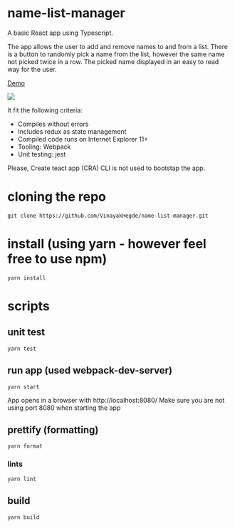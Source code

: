 # name-list-manager

A basic React app using Typescript.

The app allows the user to add and remove names to and from a list. 
There is a button to randomly pick a name from the list, however the same name not picked twice in a row. 
The picked name displayed in an easy to read way for the user.

[Demo](https://vinayakhegde.github.io/name-list-manager/)

![](demo.gif)

It fit the following criteria:
* Compiles without errors
* Includes redux as state management
* Compiled code runs on Internet Explorer 11+
* Tooling: Webpack
* Unit testing: jest

Please, Create teact app (CRA) CLI is not used to bootstap the app.

# cloning the repo
```
git clone https://github.com/VinayakHegde/name-list-manager.git
```

# install (using yarn - however feel free to use npm)
```
yarn install
```
# scripts

## unit test
```
yarn test
```

## run app (used webpack-dev-server)
```
yarn start
```
App opens in a browser with http://localhost:8080/
Make sure you are not using port 8080 when starting the app

## prettify (formatting)
```
yarn format
```

### lints
```
yarn lint
```

## build 
```
yarn build
```
